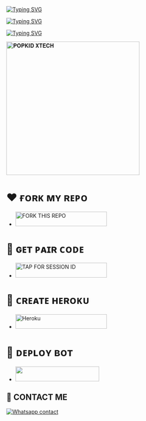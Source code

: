 [![Typing SVG](https://readme-typing-svg.herokuapp.com?font=Rockstar-ExtraBold&size=40&pause=1000&color=0000FF&center=true&vCenter=true&width=815&height=60&lines=🦋+▭+▬+▭+▬+▭+▬+▭+▬+▭+▬+▭+🐇)](https://git.io/typing-svg) 

<a href="https://git.io/typing-svg"><img src="https://readme-typing-svg.demolab.com?font=Black+Ops+One&size=100&pause=900&color=1BAFBAFF&center=true&width=1100&height=150&lines=POPKID-+XTECH+BOT" alt="Typing SVG" /></a>
  </p>



<a href="https://git.io/typing-svg"><img src="https://readme-typing-svg.demolab.com?font=Black+Ops+One&size=50&pause=1000&color=DAA520&center=true&width=910&height=100&lines=POPKID+XTECH+TEAM+;KEEP+USING+POPKID+MD" alt="Typing SVG" /></a>
  </p>
 
  
<a href="https://whatsapp.com/channel/0029VaYpDLx4tRrrrXsOvZ3U">
 <img alt="𝐏𝐎𝐏𝐊𝐈𝐃 𝐗𝐓𝐄𝐂𝐇" height="350" src="https://i.imgur.com/c7DqRPr.mp4"></a>
 

# ❤️ ғᴏʀᴋ ᴍʏ ʀᴇᴘᴏ
</a></p>
- <a href="https://github.com/Popkiddevs/POPKID-XTECH/fork"><img title="FORK THIS REPO" src="https://img.shields.io/badge/TAP TO FORK REPO-h?color=rgb(0, 255, 255)&style=for-the-badge&logo=porsche&logoColor=yellow" width="240" height="38.45"/></a></p>

# 🤍 ɢᴇᴛ ᴘᴀɪʀ ᴄᴏᴅᴇ
</a></p>
- <a href="https://popkid.vercel.app/"><img title="TAP FOR SESSION ID" src="https://img.shields.io/badge/LOG IN FOR SESSION ID-h?color=pink&style=for-the-badge&logo=porsche&logoColor=pink" width="240" height="38.45"/></a></p>

# 💝 ᴄʀᴇᴀᴛᴇ ʜᴇʀᴏᴋᴜ

</a></p>
- <a href='https://signup.heroku.com/' target="_silver"><img alt='Heroku' src='https://img.shields.io/badge/-𝐂𝐑𝐄𝐀𝐓𝐄 𝐀𝐂𝐂𝐎𝐔𝐍𝐓 𝐍𝐎𝐖-rgb(224, 255, 255)?style=for-the-badge&logo=ferrari&logoColor=pink' width="240" height="38.45"/></a>

# 🧡 ᴅᴇᴘʟᴏʏ ʙᴏᴛ
- <a align="center"><a href="https://dashboard.heroku.com/new?template=https://github.com/spartankix/spartan/tree/main"> <img src="https://img.shields.io/badge/DEPLOY%20NOW-yellow?style=for-the-badge&logo=porsche" width="220" height="38.45"/></a></p>

## 💖 CONTACT ME
[![Whatsapp contact](https://img.shields.io/badge/Contact-Dev%20Popkid-25D366?style=for-the-badge&logo=whatsapp)](https://wa.me/message/CIAJJKAVXDNGI1)
